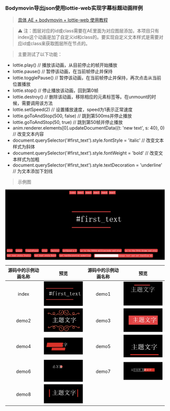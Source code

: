 ### Bodymovin导出json使用lottie-web实现字幕标题动画样例
> [具体 AE + bodymovin + lottie-web 使用教程](http://skillnull.com/20190108/%E5%89%8D%E7%AB%AF%E8%A7%A3%E6%94%BE%E7%94%9F%E4%BA%A7%E5%8A%9B%E4%B9%8B-%E5%8A%A8%E7%94%BB%EF%BC%88adobe-effects-bodymovin-lottie%EF%BC%89/)

> :warning: 注：图层对应的id或class需要在AE里面为对应图层添加，本项目只有index这个动画是加了自定义id和class的。要实现自定义文本样式是需要对应id或class来获取图层所在节点的。

> 主要测试了以下功能：
- lottie.play() // 播放该动画，从目前停止的帧开始播放
- lottie.pause() // 暂停该动画，在当前帧停止并保持
- lottie.togglePause() // 暂停该动画，在当前帧停止并保持，再次点击从当前位置播放
- lottie.stop() // 停止播放该动画，回到第0帧
- lottie.destroy() // 删除该动画，移除相应的元素标签等。在unmount的时候，需要调用该方法
- lottie.setSpeed(2) // 设置播放速度，speed为1表示正常速度
- lottie.goToAndStop(500, false) // 跳到第500ms并停止播放
- lottie.goToAndStop(50, true) // 跳到第50帧并停止播放
- anim.renderer.elements[0].updateDocumentData({t: 'new text', s: 40}, 0) // 改变文本内容
- document.querySelector('#first_text').style.fontStyle = 'italic' // 改变文本样式为斜体
- document.querySelector('#first_text').style.fontWeight = 'bold' // 改变文本样式为加粗
- document.querySelector('#first_text').style.textDecoration = 'underline' // 为文本添加下划线

> 示例图

![示例图](/image/sample.gif)

| 源码中的示例动画名称 | 预览 | 源码中的示例动画名称 | 预览 |
| :-: | :-: | :-: | :-: |
| index | <div align="center"><img width="200" height="auto" src="/image/index.gif"/></div> | demo1 | <div align="center"><img width="200" height="auto" src="/image/demo1.gif"/></div> |
| demo2 | <div align="center"><img width="200" height="auto" src="/image/demo2.gif"/></div> | demo3 | <div align="center"><img width="200" height="auto" src="/image/demo3.gif"/></div> |
| demo4 | <div align="center"><img width="200" height="auto" src="/image/demo4.gif"/></div> | demo5 | <div align="center"><img width="200" height="auto" src="/image/demo5.gif"/></div> |
| demo6 | <div align="center"><img width="200" height="auto" src="/image/demo6.gif"/></div> | demo7 | <div align="center"><img width="200" height="auto" src="/image/demo7.gif"/></div> |
| demo8 | <div align="center"><img width="200" height="auto" src="/image/demo8.gif"/></div> |  |  |
